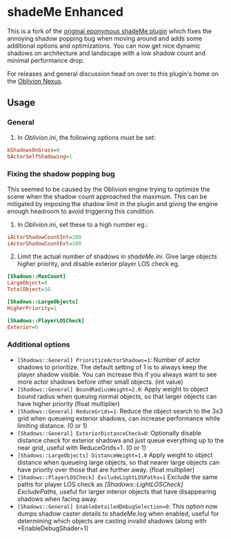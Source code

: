 # shadeMe Enhanced

This is a fork of the [original eponymous shadeMe plugin](https://github.com/shadeMe/shadeMe) which fixes the annoying shadow popping bug 
when moving around and adds some additional options and optimizations. You can now get nice dynamic shadows on architecture and landscape
with a low shadow count and minimal performance drop.

For releases and general discussion head on over to this plugin's home on the [Oblivion Nexus](http://www.nexusmods.com/oblivion/mods/47779/?).

## Usage

### General

1. In *Oblivion.ini*, the following options must be set:
```ini
bShadowsOnGrass=0
bActorSelfShadowing=1
```

### Fixing the shadow popping bug

This seemed to be caused by the Oblivion engine trying to optimize the scene when the shadow count approached the maximum. This can be 
mitigated by imposing the shadow limit in the plugin and giving the engine enough headroom to avoid triggering this condition.

1. In *Oblivion.ini*, set these to a high number eg.:  
```ini
iActorShadowCountInt=100
iActorShadowCountExt=100
```
2. Limit the actual number of shadows in *shadeMe.ini*. Give large objects higher priority, and disable exterior player LOS check eg.
```ini
[Shadows::MaxCount]
LargeObject=8
TotalObject=10

[Shadows::LargeObjects]
HigherPriority=1

[Shadows::PlayerLOSCheck]
Exterior=0
```

### Additional options

- `[Shadows::General] PrioritizeActorShadows=1`: Number of actor shadows to prioritize. The default setting of 1 is to always keep the player shadow visible. You can increase this if you always want to see more actor shadows before other small objects. (int value)
- `[Shadows::General] BoundRadiusWeight=2.0`: Apply weight to object bound radius when queuing normal objects, so that larger objects can have higher priority (float multiplier)
- `[Shadows::General] ReduceGrids=1`: Reduce the object search to the 3x3 grid when queueing exterior shadows, can increase performance
while limiting distance. (0 or 1)
- `[Shadows::General] ExteriorDistanceCheck=0`: Optionally disable distance check for exterior shadows and just queue everything up to
the near grid, useful with ReduceGrids=1. (0 or 1)
- `[Shadows::LargeObjects] DistanceWeight=1.0` Apply weight to object distance when queueing large objects, so that nearer large
objects can have priority over those that are further away. (float multiplier)
- `[Shadows::PlayerLOSCheck] ExcludeLightLOSPaths=1` Exclude the same paths for player LOS check as *[Shadows::LightLOSCheck] ExcludePaths*, useful for larger interior objects that have disappearing shadows when facing away.
- `[Shadows::General] EnableDetailedDebugSelection=0`: This option now dumps shadow caster details to shadeMe.log when enabled, useful for determining which objects are casting invalid shadows (along with *EnableDebugShader=1)
